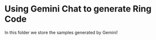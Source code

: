 Using Gemini Chat to generate Ring Code
=======================================

In this folder we store the samples generated by Gemini!

